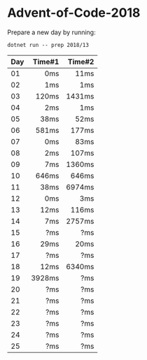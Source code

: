 # Advent-of-Code-2018

Prepare a new day by running:
```
dotnet run -- prep 2018/13
```

| Day | Time#1 | Time#2 |
|-----|-------:|-------:|
| 01  | 0ms | 11ms |
| 02  | 1ms | 1ms |
| 03  | 120ms | 1431ms |
| 04  | 2ms | 1ms |
| 05  | 38ms | 52ms |
| 06  | 581ms | 177ms |
| 07  | 0ms | 83ms |
| 08  | 2ms | 107ms |
| 09  | 7ms | 1360ms |
| 10  | 646ms | 646ms |
| 11  | 38ms | 6974ms |
| 12  | 0ms | 3ms |
| 13  | 12ms | 116ms |
| 14  | 7ms | 2757ms |
| 15  | ?ms | ?ms |
| 16  | 29ms | 20ms |
| 17  | ?ms | ?ms |
| 18  | 12ms | 6340ms |
| 19  | 3928ms | ?ms |
| 20  | ?ms | ?ms |
| 21  | ?ms | ?ms |
| 22  | ?ms | ?ms |
| 23  | ?ms | ?ms |
| 24  | ?ms | ?ms |
| 25  | ?ms | ?ms |

